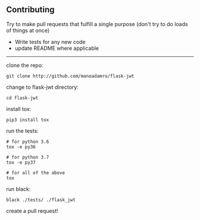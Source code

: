 ## Contributing

Try to make pull requests that fulfill a single purpose (don't try to do loads of things at once)

- Write tests for any new code
- update README where applicable

---

clone the repo:
```
git clone http://github.com/manoadamro/flask-jwt
```

change to flask-jwt directory:
```
cd flask-jwt
```

install tox:
```
pip3 install tox
```

run the tests:
```
# for python 3.6
tox -e py36

# for python 3.7
tox -e py37

# for all of the above
tox
```

run black:
```
black ./tests/ ./flask_jwt
```

create a pull request!
